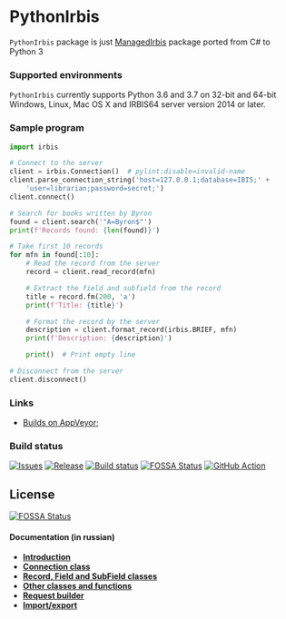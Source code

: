 # PythonIrbis

`PythonIrbis` package is just [ManagedIrbis](https://github.com/amironov73/ManagedIrbis) package ported from C# to Python 3

### Supported environments

`PythonIrbis` currently supports Python 3.6 and 3.7 on 32-bit and 64-bit Windows, Linux, Mac OS X and IRBIS64 server version 2014 or later.

### Sample program

```python
import irbis

# Connect to the server
client = irbis.Connection()  # pylint:disable=invalid-name
client.parse_connection_string('host=127.0.0.1;database=IBIS;' +
    'user=librarian;password=secret;')
client.connect()

# Search for books written by Byron
found = client.search('"A=Byron$"')
print(f'Records found: {len(found)}')

# Take first 10 records
for mfn in found[:10]:
    # Read the record from the server
    record = client.read_record(mfn)

    # Extract the field and subfield from the record
    title = record.fm(200, 'a')
    print(f'Title: {title}')

    # Format the record by the server
    description = client.format_record(irbis.BRIEF, mfn)
    print(f'Description: {description}')

    print()  # Print empty line

# Disconnect from the server
client.disconnect()
```

### Links

- [Builds on AppVeyor](https://ci.appveyor.com/project/AlexeyMironov/pythonirbis/);

### Build status

[![Issues](https://img.shields.io/github/issues/amironov73/PythonIrbis.svg)](https://github.com/amironov73/PythonIrbis/issues)
[![Release](https://img.shields.io/github/release/amironov73/PythonIrbis.svg)](https://github.com/amironov73/PythonIrbis/releases)
[![Build status](https://img.shields.io/appveyor/ci/AlexeyMironov/pythonirbis.svg)](https://ci.appveyor.com/project/AlexeyMironov/pythonirbis/)
[![FOSSA Status](https://app.fossa.io/api/projects/git%2Bgithub.com%2Famironov73%2FPythonIrbis.svg?type=shield)](https://app.fossa.io/projects/git%2Bgithub.com%2Famironov73%2FPythonIrbis?ref=badge_shield)
[![GitHub Action](https://github.com/amironov73/PythonIrbis/workflows/Python%20package/badge.svg)](https://github.com/amironov73/PythonIrbis/actions)

## License
[![FOSSA Status](https://app.fossa.io/api/projects/git%2Bgithub.com%2Famironov73%2FPythonIrbis.svg?type=large)](https://app.fossa.io/projects/git%2Bgithub.com%2Famironov73%2FPythonIrbis?ref=badge_large)

#### Documentation (in russian)

* [**Introduction**](docs/chapter1.md)
* [**Connection class**](docs/chapter2.md)
* [**Record, Field and SubField classes**](docs/chapter3.md)
* [**Other classes and functions**](docs/chapter4.md)
* [**Request builder**](docs/chapter5.md)
* [**Import/export**](docs/chapter6.md)

